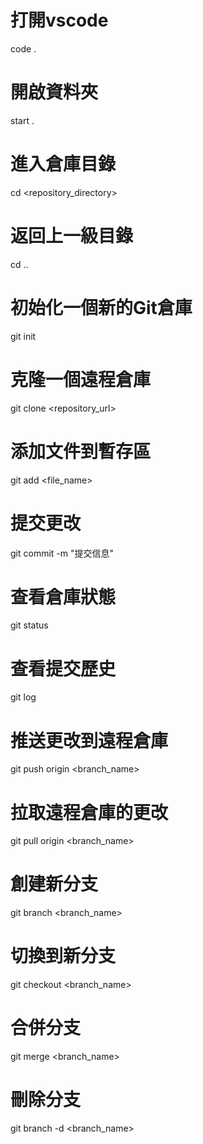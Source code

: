 # 打開vscode
code .

# 開啟資料夾
start .

# 進入倉庫目錄
cd <repository_directory>

# 返回上一級目錄
cd ..

# 初始化一個新的Git倉庫
git init

# 克隆一個遠程倉庫
git clone <repository_url>

# 添加文件到暫存區
git add <file_name>

# 提交更改
git commit -m "提交信息"

# 查看倉庫狀態
git status

# 查看提交歷史
git log

# 推送更改到遠程倉庫
git push origin <branch_name>

# 拉取遠程倉庫的更改
git pull origin <branch_name>

# 創建新分支
git branch <branch_name>

# 切換到新分支
git checkout <branch_name>

# 合併分支
git merge <branch_name>

# 刪除分支
git branch -d <branch_name>